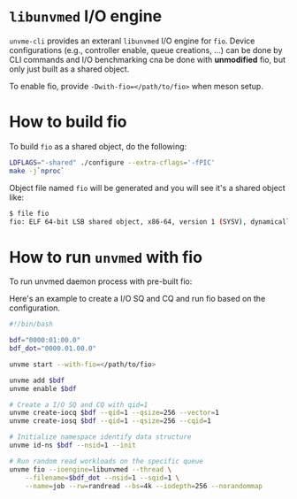 # `libunvmed` I/O engine

`unvme-cli` provides an exteranl `libunvmed` I/O engine for `fio`.  Device
configurations (e.g., controller enable, queue creations, ...) can be done by
CLI commands and I/O benchmarking cna be done with **unmodified** fio, but only
just built as a shared object.

To enable fio, provide `-Dwith-fio=</path/to/fio>` when meson setup.

# How to build fio
To build `fio` as a shared object, do the following:

```bash
LDFLAGS="-shared" ./configure --extra-cflags='-fPIC'
make -j`nproc`
```

Object file named `fio` will be generated and you will see it's a shared
object like:

```bash
$ file fio
fio: ELF 64-bit LSB shared object, x86-64, version 1 (SYSV), dynamically linked ...
```

# How to run `unvmed` with fio
To run unvmed daemon process with pre-built fio:

Here's an example to create a I/O SQ and CQ and run fio based on the
configuration.

```bash
#!/bin/bash

bdf="0000:01:00.0"
bdf_dot="0000.01.00.0"

unvme start --with-fio=</path/to/fio>

unvme add $bdf
unvme enable $bdf

# Create a I/O SQ and CQ with qid=1
unvme create-iocq $bdf --qid=1 --qsize=256 --vector=1
unvme create-iosq $bdf --qid=1 --qsize=256 --cqid=1

# Initialize namespace identify data structure
unvme id-ns $bdf --nsid=1 --init

# Run random read workloads on the specific queue
unvme fio --ioengine=libunvmed --thread \
	--filename=$bdf_dot --nsid=1 --sqid=1 \
	--name=job --rw=randread --bs=4k --iodepth=256 --norandommap
```
